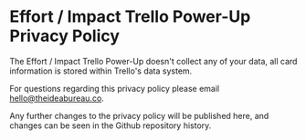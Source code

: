 # Effort / Impact Trello Power-Up Privacy Policy

The Effort / Impact Trello Power-Up doesn't collect any of your data, all card information is stored within Trello's data system.

For questions regarding this privacy policy please email hello@theideabureau.co.

Any further changes to the privacy policy will be published here, and changes can be seen in the Github repository history.
